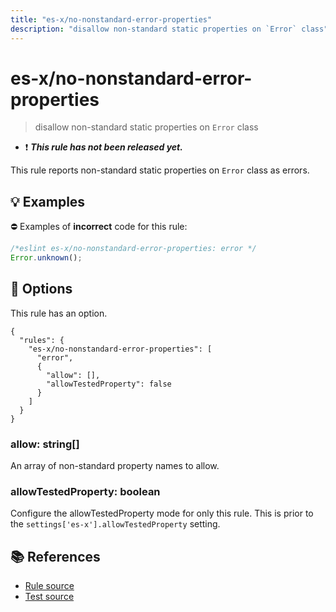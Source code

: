 ```yaml
---
title: "es-x/no-nonstandard-error-properties"
description: "disallow non-standard static properties on `Error` class"
---
```


# es-x/no-nonstandard-error-properties
> disallow non-standard static properties on `Error` class

- ❗ <badge text="This rule has not been released yet." vertical="middle" type="error"> ***This rule has not been released yet.*** </badge>

This rule reports non-standard static properties on `Error` class as errors.

## 💡 Examples

⛔ Examples of **incorrect** code for this rule:

<eslint-playground type="bad">

```js
/*eslint es-x/no-nonstandard-error-properties: error */
Error.unknown();
```

</eslint-playground>

## 🔧 Options

This rule has an option.

```jsonc
{
  "rules": {
    "es-x/no-nonstandard-error-properties": [
      "error",
      {
        "allow": [],
        "allowTestedProperty": false
      }
    ]
  }
}
```

### allow: string[]

An array of non-standard property names to allow.

### allowTestedProperty: boolean

Configure the allowTestedProperty mode for only this rule.
This is prior to the `settings['es-x'].allowTestedProperty` setting.

## 📚 References

- [Rule source](https://github.com/eslint-community/eslint-plugin-es-x/blob/master/lib/rules/no-nonstandard-error-properties.js)
- [Test source](https://github.com/eslint-community/eslint-plugin-es-x/blob/master/tests/lib/rules/no-nonstandard-error-properties.js)
